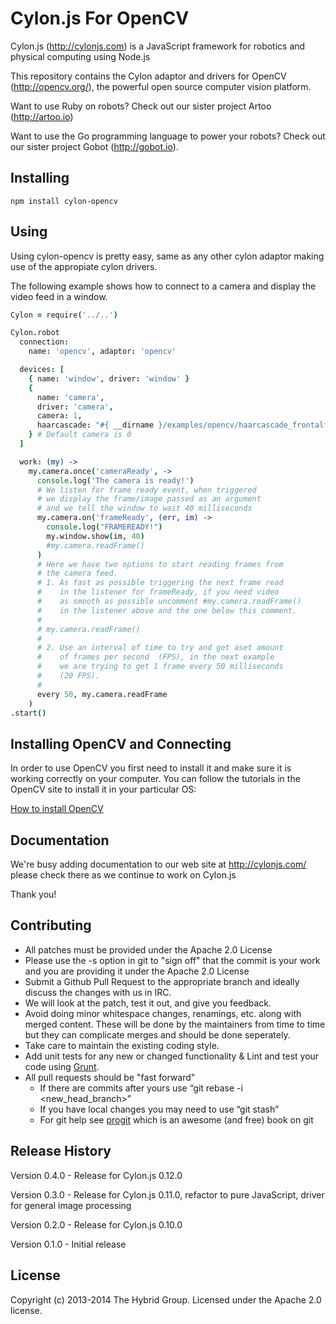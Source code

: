 # Cylon.js For OpenCV

Cylon.js (http://cylonjs.com) is a JavaScript framework for robotics and physical computing using Node.js

This repository contains the Cylon adaptor and drivers for OpenCV (http://opencv.org/), the powerful open source computer vision platform.

Want to use Ruby on robots? Check out our sister project Artoo (http://artoo.io)

Want to use the Go programming language to power your robots? Check out our sister project Gobot (http://gobot.io).

## Installing

    npm install cylon-opencv

## Using

Using cylon-opencv is pretty easy, same as any other cylon adaptor making use of the appropiate cylon drivers.

The following example shows how to connect to a camera and display the video feed in a window.

```coffeescript
Cylon = require('../..')

Cylon.robot
  connection:
    name: 'opencv', adaptor: 'opencv'

  devices: [
    { name: 'window', driver: 'window' }
    {
      name: 'camera',
      driver: 'camera',
      camera: 1,
      haarcascade: "#{ __dirname }/examples/opencv/haarcascade_frontalface_alt.xml"
    } # Default camera is 0
  ]

  work: (my) ->
    my.camera.once('cameraReady', ->
      console.log('The camera is ready!')
      # We listen for frame ready event, when triggered
      # we display the frame/image passed as an argument
      # and we tell the window to wait 40 milliseconds
      my.camera.on('frameReady', (err, im) ->
        console.log("FRAMEREADY!")
        my.window.show(im, 40)
        #my.camera.readFrame()
      )
      # Here we have two options to start reading frames from
      # the camera feed.
      # 1. As fast as possible triggering the next frame read
      #    in the listener for frameReady, if you need video
      #    as smooth as possible uncomment #my.camera.readFrame()
      #    in the listener above and the one below this comment.
      #
      # my.camera.readFrame()
      #
      # 2. Use an interval of time to try and get aset amount
      #    of frames per second  (FPS), in the next example
      #    we are trying to get 1 frame every 50 milliseconds
      #    (20 FPS).
      #
      every 50, my.camera.readFrame
    )
.start()
```
## Installing OpenCV and Connecting

In order to use OpenCV you first need to install it and make sure it is working correctly on your computer. You can follow the tutorials in the OpenCV site to install it in your particular OS:

[How to install OpenCV](http://docs.opencv.org/doc/tutorials/introduction/table_of_content_introduction/table_of_content_introduction.html#table-of-content-introduction)

## Documentation
We're busy adding documentation to our web site at http://cylonjs.com/ please check there as we continue to work on Cylon.js

Thank you!

## Contributing

* All patches must be provided under the Apache 2.0 License
* Please use the -s option in git to "sign off" that the commit is your work and you are providing it under the Apache 2.0 License
* Submit a Github Pull Request to the appropriate branch and ideally discuss the changes with us in IRC.
* We will look at the patch, test it out, and give you feedback.
* Avoid doing minor whitespace changes, renamings, etc. along with merged content. These will be done by the maintainers from time to time but they can complicate merges and should be done seperately.
* Take care to maintain the existing coding style.
* Add unit tests for any new or changed functionality & Lint and test your code using [Grunt](http://gruntjs.com/).
* All pull requests should be "fast forward"
  * If there are commits after yours use “git rebase -i <new_head_branch>”
  * If you have local changes you may need to use “git stash”
  * For git help see [progit](http://git-scm.com/book) which is an awesome (and free) book on git

## Release History

Version 0.4.0 - Release for Cylon.js 0.12.0

Version 0.3.0 - Release for Cylon.js 0.11.0, refactor to pure JavaScript, driver for general image processing

Version 0.2.0 - Release for Cylon.js 0.10.0

Version 0.1.0 - Initial release

## License

Copyright (c) 2013-2014 The Hybrid Group. Licensed under the Apache 2.0 license.
